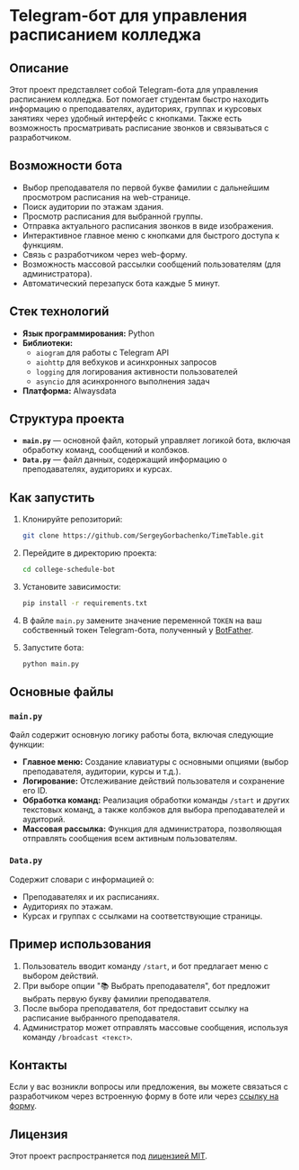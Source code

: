 # Telegram-бот для управления расписанием колледжа

## Описание

Этот проект представляет собой Telegram-бота для управления расписанием колледжа. Бот помогает студентам быстро находить информацию о преподавателях, аудиториях, группах и курсовых занятиях через удобный интерфейс с кнопками. Также есть возможность просматривать расписание звонков и связываться с разработчиком.

## Возможности бота

- Выбор преподавателя по первой букве фамилии с дальнейшим просмотром расписания на web-странице.
- Поиск аудитории по этажам здания.
- Просмотр расписания для выбранной группы.
- Отправка актуального расписания звонков в виде изображения.
- Интерактивное главное меню с кнопками для быстрого доступа к функциям.
- Связь с разработчиком через web-форму.
- Возможность массовой рассылки сообщений пользователям (для администратора).
- Автоматический перезапуск бота каждые 5 минут.

## Стек технологий

- **Язык программирования:** Python
- **Библиотеки:** 
  - `aiogram` для работы с Telegram API
  - `aiohttp` для вебхуков и асинхронных запросов
  - `logging` для логирования активности пользователей
  - `asyncio` для асинхронного выполнения задач
- **Платформа:** Alwaysdata

## Структура проекта

- **`main.py`** — основной файл, который управляет логикой бота, включая обработку команд, сообщений и колбэков.
- **`Data.py`** — файл данных, содержащий информацию о преподавателях, аудиториях и курсах.

## Как запустить

1. Клонируйте репозиторий:
   ```bash
   git clone https://github.com/SergeyGorbachenko/TimeTable.git
   ```

2. Перейдите в директорию проекта:
   ```bash
   cd college-schedule-bot
   ```

3. Установите зависимости:
   ```bash
   pip install -r requirements.txt
   ```

4. В файле `main.py` замените значение переменной `TOKEN` на ваш собственный токен Telegram-бота, полученный у [BotFather](https://t.me/BotFather).

5. Запустите бота:
   ```bash
   python main.py
   ```

## Основные файлы

### `main.py`
Файл содержит основную логику работы бота, включая следующие функции:
- **Главное меню:** Создание клавиатуры с основными опциями (выбор преподавателя, аудитории, курсы и т.д.).
- **Логирование:** Отслеживание действий пользователя и сохранение его ID.
- **Обработка команд:** Реализация обработки команды `/start` и других текстовых команд, а также колбэков для выбора преподавателей и аудиторий.
- **Массовая рассылка:** Функция для администратора, позволяющая отправлять сообщения всем активным пользователям.

### `Data.py`
Содержит словари с информацией о:
- Преподавателях и их расписаниях.
- Аудиториях по этажам.
- Курсах и группах с ссылками на соответствующие страницы.

## Пример использования

1. Пользователь вводит команду `/start`, и бот предлагает меню с выбором действий.
2. При выборе опции "📚 Выбрать преподавателя", бот предложит выбрать первую букву фамилии преподавателя.
3. После выбора преподавателя, бот предоставит ссылку на расписание выбранного преподавателя.
4. Администратор может отправлять массовые сообщения, используя команду `/broadcast <текст>`.

## Контакты

Если у вас возникли вопросы или предложения, вы можете связаться с разработчиком через встроенную форму в боте или через [ссылку на форму](https://forms.gle/2L1MHuK7G7zApePPA).

## Лицензия

Этот проект распространяется под [лицензией MIT](LICENSE).
